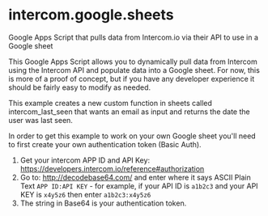 # intercom.google.sheets
Google Apps Script that pulls data from Intercom.io via their API to use in a Google sheet

This Google Apps Script allows you to dynamically pull data from Intercom using the Intercom API and populate data into a Google sheet.
For now, this is more of a proof of concept, but if you have any developer experience it should be fairly easy to modify as needed.

This example creates a new custom function in sheets called intercom_last_seen that wants an email as input and returns the date the user was last seen.

In order to get this example to work on your own Google sheet you'll need to first create your own authentication token (Basic Auth).

1. Get your intercom APP ID and API Key: https://developers.intercom.io/reference#authorization
2. Go to: http://decodebase64.com/ and enter where it says ASCII Plain Text `APP ID:API KEY`  - for example, if your API ID is `a1b2c3` and your API KEY is `x4y5z6` then enter `a1b2c3:x4y5z6`
3. The string in Base64 is your authentication token.

